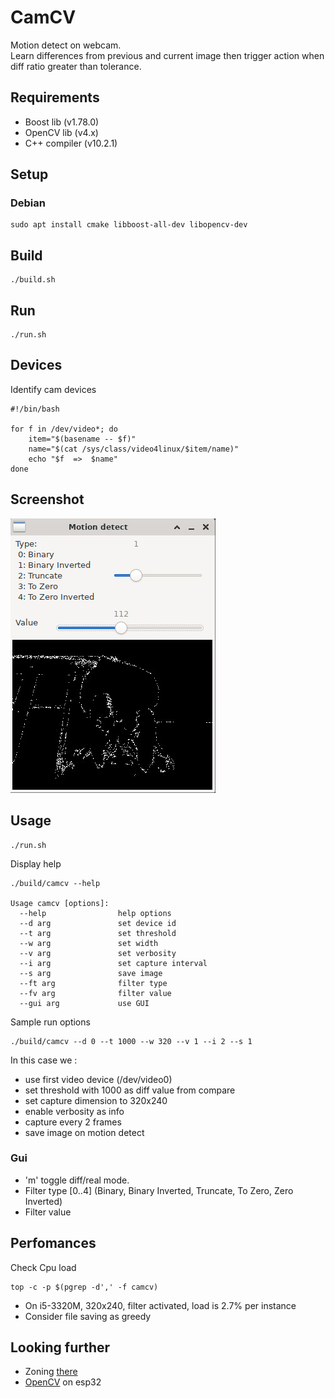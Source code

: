 # CamCV

Motion detect on webcam.  
Learn differences from previous and current image then trigger action when diff ratio greater than tolerance.  

## Requirements

* Boost lib (v1.78.0)
* OpenCV lib (v4.x)
* C++ compiler (v10.2.1)

## Setup

### Debian
``` 
sudo apt install cmake libboost-all-dev libopencv-dev
```

## Build
``` 
./build.sh
```

## Run
``` 
./run.sh
```

## Devices
Identify cam devices
``` 
#!/bin/bash

for f in /dev/video*; do
    item="$(basename -- $f)"
    name="$(cat /sys/class/video4linux/$item/name)"
    echo "$f  =>  $name"
done
``` 
## Screenshot

![sc](doc/assets/screenshot.jpeg)

## Usage

``` 
./run.sh
```
Display help
``` 
./build/camcv --help

Usage camcv [options]:
  --help                help options
  --d arg               set device id
  --t arg               set threshold
  --w arg               set width
  --v arg               set verbosity
  --i arg               set capture interval
  --s arg               save image
  --ft arg              filter type
  --fv arg              filter value
  --gui arg             use GUI
```
Sample run options
```
./build/camcv --d 0 --t 1000 --w 320 --v 1 --i 2 --s 1
```
In this case we :
* use first video device (/dev/video0)
* set threshold with 1000 as diff value from compare
* set capture dimension to 320x240
* enable verbosity as info
* capture every 2 frames
* save image on motion detect

### Gui
* 'm' toggle diff/real mode.
* Filter type [0..4] (Binary, Binary Inverted, Truncate, To Zero, Zero Inverted)
* Filter value

## Perfomances

Check Cpu load
```
top -c -p $(pgrep -d',' -f camcv)
```

* On i5-3320M, 320x240, filter activated, load is 2.7% per instance
* Consider file saving as greedy

## Looking further
* Zoning [there](https://github.com/cedricve/motion-detection)
* [OpenCV](https://github.com/joachimBurket/esp32-opencv) on esp32
